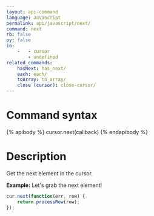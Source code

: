 ```yaml
---
layout: api-command 
language: JavaScript
permalink: api/javascript/next/
command: next 
rb: false
py: false
io:
    -   - cursor
        - undefined
related_commands:
    hasNext: has_next/
    each: each/
    toArray: to_array/
    close (cursor): close-cursor/
---
```


# Command syntax #

{% apibody %}
cursor.next(callback)
{% endapibody %}

# Description #

Get the next element in the cursor.

__Example:__ Let's grab the next element!

```js
cur.next(function(err, row) {
    return processRow(row);
});
```

